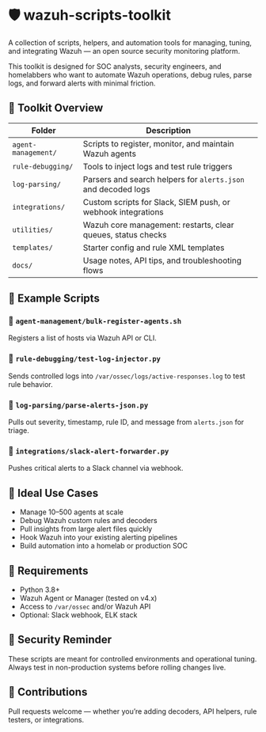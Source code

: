 # 🛡️ wazuh-scripts-toolkit

A collection of scripts, helpers, and automation tools for managing, tuning, and integrating Wazuh — an open source security monitoring platform.

This toolkit is designed for SOC analysts, security engineers, and homelabbers who want to automate Wazuh operations, debug rules, parse logs, and forward alerts with minimal friction.

## 📁 Toolkit Overview

| Folder              | Description                                                    |
|---------------------|----------------------------------------------------------------|
| `agent-management/` | Scripts to register, monitor, and maintain Wazuh agents        |
| `rule-debugging/`   | Tools to inject logs and test rule triggers                    |
| `log-parsing/`      | Parsers and search helpers for `alerts.json` and decoded logs  |
| `integrations/`     | Custom scripts for Slack, SIEM push, or webhook integrations   |
| `utilities/`        | Wazuh core management: restarts, clear queues, status checks   |
| `templates/`        | Starter config and rule XML templates                          |
| `docs/`             | Usage notes, API tips, and troubleshooting flows               |

## 🔧 Example Scripts

### 🚀 `agent-management/bulk-register-agents.sh`
Registers a list of hosts via Wazuh API or CLI.

### 🧪 `rule-debugging/test-log-injector.py`
Sends controlled logs into `/var/ossec/logs/active-responses.log` to test rule behavior.

### 🧵 `log-parsing/parse-alerts-json.py`
Pulls out severity, timestamp, rule ID, and message from `alerts.json` for triage.

### 🔔 `integrations/slack-alert-forwarder.py`
Pushes critical alerts to a Slack channel via webhook.

## 🧠 Ideal Use Cases

- Manage 10–500 agents at scale
- Debug Wazuh custom rules and decoders
- Pull insights from large alert files quickly
- Hook Wazuh into your existing alerting pipelines
- Build automation into a homelab or production SOC

## 📌 Requirements

- Python 3.8+
- Wazuh Agent or Manager (tested on v4.x)
- Access to `/var/ossec` and/or Wazuh API
- Optional: Slack webhook, ELK stack

## 🔐 Security Reminder

These scripts are meant for controlled environments and operational tuning. Always test in non-production systems before rolling changes live.

## 🤝 Contributions

Pull requests welcome — whether you’re adding decoders, API helpers, rule testers, or integrations.



